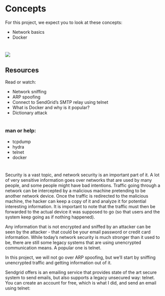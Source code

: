 # Concepts
For this project, we expect you to look at these concepts:

- Network basics
- Docker
#
![](https://www.alpinesecurity.com/wp-content/uploads/2020/02/offline-password-cracking.jpg)

## Resources
Read or watch:

- Network sniffing
- ARP spoofing
- Connect to SendGrid’s SMTP relay using telnet
- What is Docker and why is it popular?
- Dictionary attack
#
### man or help:

- tcpdump
- hydra
- telnet
- docker
#
Security is a vast topic, and network security is an important part of it. A lot of very sensitive information goes over networks that are used by many people, and some people might have bad intentions. Traffic going through a network can be intercepted by a malicious machine pretending to be another network device. Once the traffic is redirected to the malicious machine, the hacker can keep a copy of it and analyze it for potential interesting information. It is important to note that the traffic must then be forwarded to the actual device it was supposed to go (so that users and the system keep going as if nothing happened).

Any information that is not encrypted and sniffed by an attacker can be seen by the attacker - that could be your email password or credit card information. While today’s network security is much stronger than it used to be, there are still some legacy systems that are using unencrypted communication means. A popular one is telnet.

In this project, we will not go over ARP spoofing, but we’ll start by sniffing unencrypted traffic and getting information out of it.

Sendgrid offers is an emailing service that provides state of the art secure system to send emails, but also supports a legacy unsecured way: telnet. You can create an account for free, which is what I did, and send an email using telnet:
